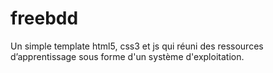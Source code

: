 # freebdd
Un simple template html5, css3 et js qui réuni des ressources d’apprentissage sous forme d'un système d'exploitation.
